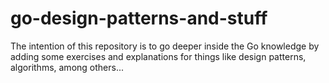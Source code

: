 # go-design-patterns-and-stuff

The intention of this repository is to go deeper inside the Go knowledge by adding some exercises and explanations for things like design patterns, algorithms, among others...